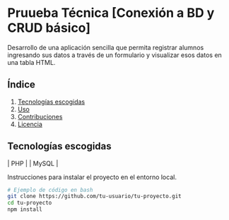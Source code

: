 # Pruueba Técnica [Conexión a BD y CRUD básico]

Desarrollo de una aplicación sencilla que permita registrar alumnos ingresando sus datos a través de un formulario y visualizar esos datos en una tabla HTML.

## Índice

1. [Tecnologías escogidas](#tecnologíasescogidas)
2. [Uso](#uso)
3. [Contribuciones](#contribuciones)
4. [Licencia](#licencia)

## Tecnologías escogidas
| PHP | 
| MySQL |

Instrucciones para instalar el proyecto en el entorno local.

```bash
# Ejemplo de código en bash
git clone https://github.com/tu-usuario/tu-proyecto.git
cd tu-proyecto
npm install
